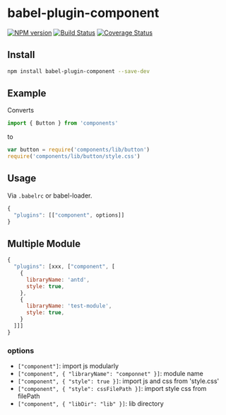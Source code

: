 # babel-plugin-component

[![NPM version](https://img.shields.io/npm/v/babel-plugin-component.svg)](https://npmjs.org/package/babel-plugin-component)
[![Build Status](https://img.shields.io/travis/qingwei-li/babel-plugin-component.svg)](https://travis-ci.org/qingwei-li/babel-plugin-component)
[![Coverage Status](https://coveralls.io/repos/github/QingWei-Li/babel-plugin-component/badge.svg?branch=master)](https://coveralls.io/github/QingWei-Li/babel-plugin-component?branch=master)

## Install

```bash
npm install babel-plugin-component --save-dev
```

## Example

Converts

```javascript
import { Button } from 'components'
```

to

```javascript
var button = require('components/lib/button')
require('components/lib/button/style.css')
```

## Usage

Via `.babelrc` or babel-loader.

```javascript
{
  "plugins": [["component", options]]
}
```

## Multiple Module
```javascript
{
  "plugins": [xxx, ["component", [
    {
      libraryName: 'antd',
      style: true,
    },
    {
      libraryName: 'test-module',
      style: true,
    }
  ]]]
}
```

### options

- `["component"]`: import js modularly
- `["component", { "libraryName": "componnet" }]`: module name
- `["component", { "style": true }]`: import js and css from 'style.css'
- `["component", { "style": cssFilePath }]`: import style css from filePath
- `["component", { "libDir": "lib" }]`: lib directory
